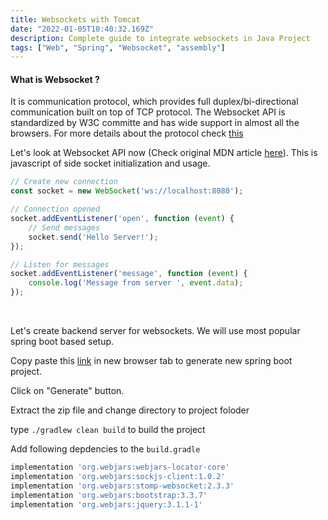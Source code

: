 ```yaml
---
title: Websockets with Tomcat
date: "2022-01-05T10:40:32.169Z"
description: Complete guide to integrate websockets in Java Project
tags: ["Web", "Spring", "Websocket", "assembly"]
---
```


#### What is Websocket ? 
It is communication protocol, which provides full duplex/bi-directional communication built on top of TCP protocol. The Websocket API is standardized by W3C committe and has wide support in almost all the browsers. For more details about the protocol check [this](https://datatracker.ietf.org/doc/html/rfc6455)

Let's look at Websocket API now (Check original MDN article [here](https://developer.mozilla.org/en-US/docs/Web/API/WebSocket)). This is javascript of side socket initialization and usage.

```js
// Create new connection
const socket = new WebSocket('ws://localhost:8080');

// Connection opened
socket.addEventListener('open', function (event) {
    // Send messages
    socket.send('Hello Server!');
});

// Listen for messages
socket.addEventListener('message', function (event) {
    console.log('Message from server ', event.data);
});

```

<br/>


Let's create backend server for websockets. We will use most popular spring boot based setup.

Copy paste this [link](https://start.spring.io/#!type=gradle-project&language=java&platformVersion=2.6.2&packaging=war&jvmVersion=11&groupId=com.example&artifactId=websocket&name=websocket&description=Demo%20project%20for%20Spring%20Boot%20and%20Websocket&packageName=com.example.websocket) in new browser tab to generate new spring boot project.

Click on "Generate" button.

Extract the zip file and change directory to project foloder

type `./gradlew clean build` to build the project

Add following depdencies to the `build.gradle`
```gradle
implementation 'org.webjars:webjars-locator-core'
implementation 'org.webjars:sockjs-client:1.0.2'
implementation 'org.webjars:stomp-websocket:2.3.3'
implementation 'org.webjars:bootstrap:3.3.7'
implementation 'org.webjars:jquery:3.1.1-1'
```


